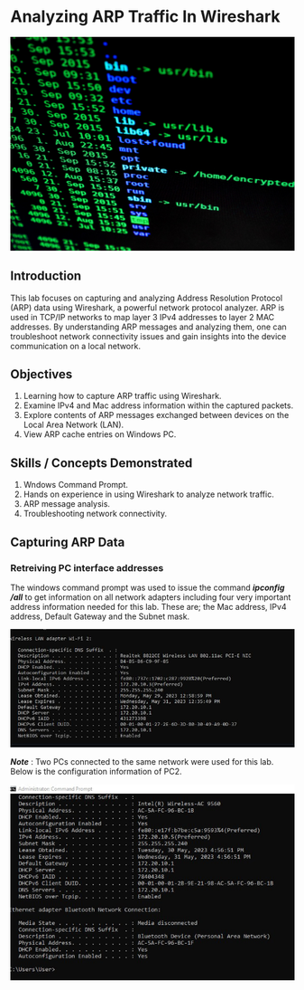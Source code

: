 # Analyzing ARP Traffic In Wireshark
![](pexels.jpg)

## Introduction
This lab focuses on capturing and analyzing Address Resolution Protocol (ARP) data using Wireshark, a powerful network protocol analyzer.
ARP is used in TCP/IP networks to map layer 3 IPv4 addresses to layer 2 MAC addresses. By understanding ARP messages and analyzing them, one can troubleshoot network connectivity issues and gain insights into the device communication on a local network. 

## Objectives
1. Learning how to capture ARP traffic using Wireshark.
2. Examine IPv4 and Mac address information within the captured packets.
3. Explore contents of ARP messages exchanged between devices on the Local Area Network (LAN).
4. View ARP cache entries on Windows PC.

## Skills / Concepts Demonstrated
1. Wndows Command Prompt.
2. Hands on experience in using Wireshark to analyze network traffic.
3. ARP message analysis.
4. Troubleshooting network connectivity.

## Capturing ARP Data
### Retreiving PC interface addresses
The windows command prompt was used to issue the command **_ipconfig /all_** to get information on all network adapters including four very important address information needed for this lab. These are; the Mac address, IPv4 address, Default Gateway and the Subnet mask.

![](ConfigInfo.JPG)

**_Note_** : Two PCs connected to the same network were used for this lab. Below is the configuration information of PC2.

![](OtherPcConfig.jpg)

